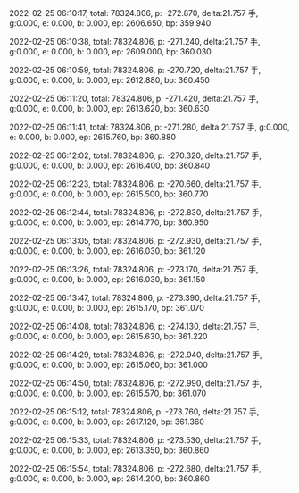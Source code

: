 2022-02-25 06:10:17, total: 78324.806, p: -272.870, delta:21.757 手, g:0.000, e: 0.000, b: 0.000, ep: 2606.650, bp: 359.940

2022-02-25 06:10:38, total: 78324.806, p: -271.240, delta:21.757 手, g:0.000, e: 0.000, b: 0.000, ep: 2609.000, bp: 360.030

2022-02-25 06:10:59, total: 78324.806, p: -270.720, delta:21.757 手, g:0.000, e: 0.000, b: 0.000, ep: 2612.880, bp: 360.450

2022-02-25 06:11:20, total: 78324.806, p: -271.420, delta:21.757 手, g:0.000, e: 0.000, b: 0.000, ep: 2613.620, bp: 360.630

2022-02-25 06:11:41, total: 78324.806, p: -271.280, delta:21.757 手, g:0.000, e: 0.000, b: 0.000, ep: 2615.760, bp: 360.880

2022-02-25 06:12:02, total: 78324.806, p: -270.320, delta:21.757 手, g:0.000, e: 0.000, b: 0.000, ep: 2616.400, bp: 360.840

2022-02-25 06:12:23, total: 78324.806, p: -270.660, delta:21.757 手, g:0.000, e: 0.000, b: 0.000, ep: 2615.500, bp: 360.770

2022-02-25 06:12:44, total: 78324.806, p: -272.830, delta:21.757 手, g:0.000, e: 0.000, b: 0.000, ep: 2614.770, bp: 360.950

2022-02-25 06:13:05, total: 78324.806, p: -272.930, delta:21.757 手, g:0.000, e: 0.000, b: 0.000, ep: 2616.030, bp: 361.120

2022-02-25 06:13:26, total: 78324.806, p: -273.170, delta:21.757 手, g:0.000, e: 0.000, b: 0.000, ep: 2616.030, bp: 361.150

2022-02-25 06:13:47, total: 78324.806, p: -273.390, delta:21.757 手, g:0.000, e: 0.000, b: 0.000, ep: 2615.170, bp: 361.070

2022-02-25 06:14:08, total: 78324.806, p: -274.130, delta:21.757 手, g:0.000, e: 0.000, b: 0.000, ep: 2615.630, bp: 361.220

2022-02-25 06:14:29, total: 78324.806, p: -272.940, delta:21.757 手, g:0.000, e: 0.000, b: 0.000, ep: 2615.060, bp: 361.000

2022-02-25 06:14:50, total: 78324.806, p: -272.990, delta:21.757 手, g:0.000, e: 0.000, b: 0.000, ep: 2615.570, bp: 361.070

2022-02-25 06:15:12, total: 78324.806, p: -273.760, delta:21.757 手, g:0.000, e: 0.000, b: 0.000, ep: 2617.120, bp: 361.360

2022-02-25 06:15:33, total: 78324.806, p: -273.530, delta:21.757 手, g:0.000, e: 0.000, b: 0.000, ep: 2613.350, bp: 360.860

2022-02-25 06:15:54, total: 78324.806, p: -272.680, delta:21.757 手, g:0.000, e: 0.000, b: 0.000, ep: 2614.200, bp: 360.860